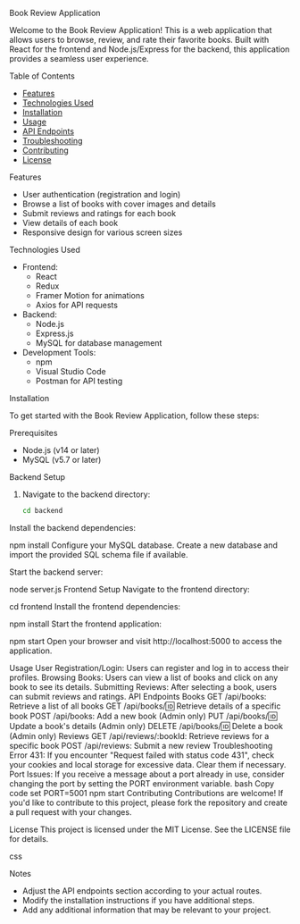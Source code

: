  Book Review Application

Welcome to the Book Review Application! This is a web application that allows users to browse, review, and rate their favorite books. Built with React for the frontend and Node.js/Express for the backend, this application provides a seamless user experience.

 Table of Contents

- [Features](#features)
- [Technologies Used](#technologies-used)
- [Installation](#installation)
- [Usage](#usage)
- [API Endpoints](#api-endpoints)
- [Troubleshooting](#troubleshooting)
- [Contributing](#contributing)
- [License](#license)

 Features

- User authentication (registration and login)
- Browse a list of books with cover images and details
- Submit reviews and ratings for each book
- View details of each book
- Responsive design for various screen sizes

 Technologies Used

- Frontend: 
  - React
  - Redux
  - Framer Motion for animations
  - Axios for API requests
- Backend: 
  - Node.js
  - Express.js
  - MySQL for database management
- Development Tools: 
  - npm
  - Visual Studio Code
  - Postman for API testing

 Installation

To get started with the Book Review Application, follow these steps:

 Prerequisites

- Node.js (v14 or later)
- MySQL (v5.7 or later)

 Backend Setup

1. Navigate to the backend directory:
   ```bash
   cd backend
Install the backend dependencies:


npm install
Configure your MySQL database. Create a new database and import the provided SQL schema file if available.

Start the backend server:


node server.js
Frontend Setup
Navigate to the frontend directory:

cd frontend
Install the frontend dependencies:


npm install
Start the frontend application:


npm start
Open your browser and visit http://localhost:5000 to access the application.

Usage
User Registration/Login: Users can register and log in to access their profiles.
Browsing Books: Users can view a list of books and click on any book to see its details.
Submitting Reviews: After selecting a book, users can submit reviews and ratings.
API Endpoints
Books
GET /api/books: Retrieve a list of all books
GET /api/books/:id: Retrieve details of a specific book
POST /api/books: Add a new book (Admin only)
PUT /api/books/:id: Update a book's details (Admin only)
DELETE /api/books/:id: Delete a book (Admin only)
Reviews
GET /api/reviews/:bookId: Retrieve reviews for a specific book
POST /api/reviews: Submit a new review
Troubleshooting
Error 431: If you encounter "Request failed with status code 431", check your cookies and local storage for excessive data. Clear them if necessary.
Port Issues: If you receive a message about a port already in use, consider changing the port by setting the PORT environment variable.
bash
Copy code
set PORT=5001
npm start
Contributing
Contributions are welcome! If you'd like to contribute to this project, please fork the repository and create a pull request with your changes.

License
This project is licensed under the MIT License. See the LICENSE file for details.

css

 Notes
- Adjust the API endpoints section according to your actual routes.
- Modify the installation instructions if you have additional steps.
- Add any additional information that may be relevant to your project.

